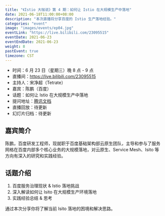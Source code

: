 ```yaml
---
title: "《Istio 大咖说》第 4 期：如何让 Istio 在大规模生产中落地"
date: 2021-06-18T11:00:00+08:00
description: "本次直播将分享百度的 Istio 生产落地经验。"
categories: "event"
image: "images/events/ep04.jpg"
eventLink: "https://live.bilibili.com/23095515"
eventDate: 2021-06-23
eventEndDate: 2021-06-23
weight: 8
pastEvent: true
timezone: CST
---
```


- 时间：6 月 23 日（星期三）晚 8 点 - 9 点
- 直播间：<https://live.bilibili.com/23095515>
- 主持人：宋净超（Tetrate）
- 嘉宾：陈鹏（百度）
- 话题：如何让 Istio 在大规模生产中落地
- 提问地址：[腾讯文档](https://docs.qq.com/doc/DRUZSbHVkck9Wc0V4)
- 直播回放：待更新
- 幻灯片归档：待更新

## 嘉宾简介

陈鹏，百度研发工程师，现就职于百度基础架构部云原生团队，主导和参与了服务网格在百度内部多个核心业务的大规模落地，对云原生、Service Mesh、Isito 等方向有深入的研究和实践经验。

## 话题介绍

1. 百度服务治理现状 & Istio 落地挑战
2. 深入解读如何让 Isito 在大规模生产环境落地
3. 实践经验总结 & 思考

通过本次分享你将了解当前 Isito 落地的困境和解决思路。